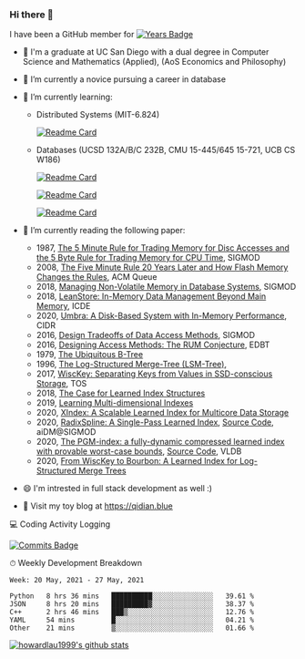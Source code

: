 ### Hi there 👋
I have been a GitHub member for [![Years Badge](https://badges.pufler.dev/years/qidian99)](https://badges.pufler.dev)

- 🤔 I'm a graduate at UC San Diego with a dual degree in Computer Science and Mathematics (Applied), (AoS Economics and Philosophy)

- 🔭 I’m currently a novice pursuing a career in database
- 🌱 I’m currently learning: 
  -   Distributed Systems (MIT-6.824)

      [![Readme Card](https://github-readme-stats.vercel.app/api/pin/?username=qidian99&repo=MIT-6-824)](https://github.com/anuraghazra/github-readme-stats)
  -   Databases (UCSD 132A/B/C 232B, CMU 15-445/645 15-721, UCB CS W186)

      [![Readme Card](https://github-readme-stats.vercel.app/api/pin/?username=cmudb&repo=bustub)](https://github.com/anuraghazra/github-readme-stats)
      
      [![Readme Card](https://github-readme-stats.vercel.app/api/pin/?username=qidian99&repo=CMU-15-721)](https://github.com/anuraghazra/github-readme-stats)
      
      [![Readme Card](https://github-readme-stats.vercel.app/api/pin/?username=qidian99&repo=UCSD-CSE132C-232B)](https://github.com/anuraghazra/github-readme-stats)
      
- 🌱 I’m currently reading the following paper: 
  - 1987, [The 5 Minute Rule for Trading Memory for Disc Accesses and the 5 Byte Rule for Trading Memory for CPU Time](https://www.hpl.hp.com/techreports/tandem/TR-86.1.pdf), SIGMOD
  - 2008, [The Five Minute Rule 20 Years Later and How Flash Memory Changes the Rules](https://citeseerx.ist.psu.edu/viewdoc/download?doi=10.1.1.227.3846&rep=rep1&type=pdf), ACM Queue
  - 2018, [Managing Non-Volatile Memory in Database Systems](https://db.in.tum.de/people/sites/vanrenen/papers/HyMem.pdf?lang=de), SIGMOD
  - 2018, [LeanStore: In-Memory Data Management Beyond Main Memory](https://db.in.tum.de/~leis/papers/leanstore.pdf), ICDE
  - 2020, [Umbra: A Disk-Based System with In-Memory Performance](http://cidrdb.org/cidr2020/papers/p29-neumann-cidr20.pdf), CIDR
  - 2016, [Design Tradeoffs of Data Access Methods](http://scholar.harvard.edu/files/stratos/files/rum-tutorial.pdf?m=1461167186), SIGMOD
  - 2016, [Designing Access Methods: The RUM Conjecture](https://stratos.seas.harvard.edu/files/stratos/files/rum.pdf), EDBT
  - 1979, [The Ubiquitous B-Tree](http://carlosproal.com/ir/papers/p121-comer.pdf)
  - 1996, [The Log-Structured Merge-Tree (LSM-Tree)](https://www.cs.umb.edu/~poneil/lsmtree.pdf),
  - 2017, [WiscKey: Separating Keys from Values in SSD-conscious Storage](https://www.usenix.org/system/files/conference/fast16/fast16-papers-lu.pdf), TOS
  - 2018, [The Case for Learned Index Structures](https://www.cl.cam.ac.uk/~ey204/teaching/ACS/R244_2018_2019/papers/Kraska_SIGMOD_2018.pdf)
  - 2019, [Learning Multi-dimensional Indexes](https://arxiv.org/pdf/1912.01668.pdf)
  - 2020, [XIndex: A Scalable Learned Index for Multicore Data Storage](https://dl.acm.org/doi/pdf/10.1145/3332466.3374547)
  - 2020, [RadixSpline: A Single-Pass Learned Index](https://dl.acm.org/doi/10.1145/3401071.3401659), [Source Code](https://github.com/learnedsystems/RadixSpline), aiDM@SIGMOD
  - 2020, [The PGM-index: a fully-dynamic compressed learned index with provable worst-case bounds](http://www.vldb.org/pvldb/vol13/p1162-ferragina.pdf), [Source Code](https://github.com/gvinciguerra/PGM-index), VLDB
  - 2020, [From WiscKey to Bourbon: A Learned Index for Log-Structured Merge Trees](http://pages.cs.wisc.edu/~yifann/bourbon-osdi20.pdf)

- 😄 I'm intrested in full stack development as well :)
- 📕 Visit my toy blog at https://qidian.blue


💻 Coding Activity Logging

[![Commits Badge](https://badges.pufler.dev/commits/weekly/qidian99)](https://badges.pufler.dev)

⏱ Weekly Development Breakdown
<!-- Generated By https://github.com/athul/waka-readme -->
<!--START_SECTION:waka-->
```text
Week: 20 May, 2021 - 27 May, 2021

Python   8 hrs 36 mins   ██████████░░░░░░░░░░░░░░░   39.61 % 
JSON     8 hrs 20 mins   █████████▓░░░░░░░░░░░░░░░   38.37 % 
C++      2 hrs 46 mins   ███▒░░░░░░░░░░░░░░░░░░░░░   12.76 % 
YAML     54 mins         █░░░░░░░░░░░░░░░░░░░░░░░░   04.21 % 
Other    21 mins         ▒░░░░░░░░░░░░░░░░░░░░░░░░   01.66 % 
```
<!--END_SECTION:waka-->

[![howardlau1999's github stats](https://github-readme-stats.vercel.app/api?username=howardlau1999)](https://github.com/anuraghazra/github-readme-stats)

<!--[![Top Langs](https://github-readme-stats.vercel.app/api/top-langs/?username=howardlau1999&layout=compact)](https://github.com/anuraghazra/github-readme-stats)-->
